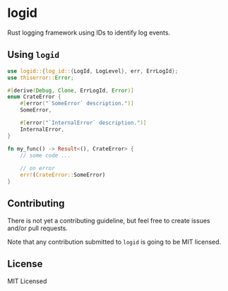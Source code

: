 # logid

Rust logging framework using IDs to identify log events.

## Using `logid`

```Rust
use logid::{log_id::{LogId, LogLevel}, err, ErrLogId};
use thiserror::Error;

#[derive(Debug, Clone, ErrLogId, Error)]
enum CrateError {
    #[error("`SomeError` description.")]
    SomeError,

    #[error("`InternalError` description.")]
    InternalError,
}

fn my_func() -> Result<(), CrateError> {
    // some code ...
    
    // on error
    err!(CrateError::SomeError)
}
```

## Contributing

There is not yet a contributing guideline, but feel free to create issues and/or pull requests.

Note that any contribution submitted to `logid` is going to be MIT licensed.

## License

MIT Licensed
